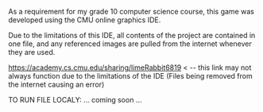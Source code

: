 As a requirement for my grade 10 computer science course, this game was developed using the CMU online graphics IDE.

Due to the limitations of this IDE, all contents of the project are contained in one file, and any referenced images are pulled from the internet whenever they are used.

https://academy.cs.cmu.edu/sharing/limeRabbit6819 < -- this link may not always function due to the limitations of the IDE (Files being removed from the internet causing an error)

TO RUN FILE LOCALY: ... coming soon ...
